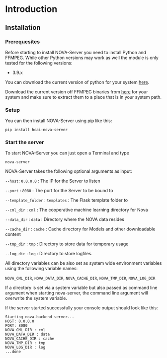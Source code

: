 # Introduction

## Installation

### Prerequesites

Before starting to install NOVA-Server you need to install Python and FFMPEG.
While other Python versions may work as well the module is only tested for the following versions:

* 3.9.x

You can download the current version of python for your system [here](https://www.python.org/downloads/).

Download the current version off FFMPEG binaries from [here](https://github.com/BtbN/FFmpeg-Builds/releases) for your system and make sure to extract them to a place that is in your system path.

### Setup

You can then install NOVA-Server using pip like this:

```pip install hcai-nova-server```

### Start the server

To start NOVA-Server you can just open a Terminal and type 

```nova-server```

NOVA-Server takes the following optional arguments as input:

```--host```: ```0.0.0.0``` : The IP for the Server to listen

```--port``` : ```8080``` : The port for the Server to be bound to

```--template_folder``` : ```templates``` : The Flask template folder to 

```--cml_dir``` : ```cml``` : The cooperative machine learning directory for Nova 

```--data_dir``` : ```data``` : Directory where the NOVA data resides

```--cache_dir``` : ```cache``` : Cache directory for Models and other downloadable content 

```--tmp_dir``` : ```tmp``` : Directory to store data for temporary usage  

```--log_dir``` : ```log``` : Directory to store logfiles.


All directory variables can be also set as system wide environment variables using the following variable names:

```NOVA_CML_DIR```, ```NOVA_DATA_DIR```, ```NOVA_CACHE_DIR```, ```NOVA_TMP_DIR```, ```NOVA_LOG_DIR```

If a directory is set via a system variable but also passed as command line argument when starting nova-server, the command line argument will overwrite the system variable.

If the server started successfully your console output should look like this: 

```
Starting nova-backend server...
HOST: 0.0.0.0
PORT: 8080
NOVA_CML_DIR : cml
NOVA_DATA_DIR : data
NOVA_CACHE_DIR : cache
NOVA_TMP_DIR : tmp
NOVA_LOG_DIR : log
...done
```
